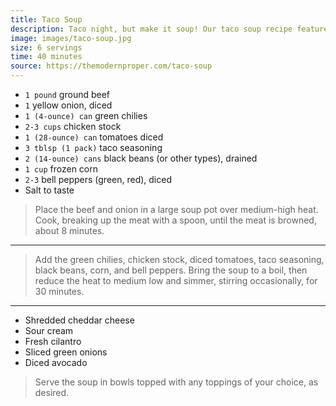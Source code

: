 ```yaml
---
title: Taco Soup
description: Taco night, but make it soup! Our taco soup recipe features all of the standard taco fixings, including ground beef flavored with our homemade taco seasoning. Don’t forget the toppings!
image: images/taco-soup.jpg
size: 6 servings
time: 40 minutes
source: https://themodernproper.com/taco-soup
---
```


* `1 pound` ground beef
* `1` yellow onion, diced
* `1 (4-ounce) can` green chilies
* `2-3 cups` chicken stock
* `1 (28-ounce) can` tomatoes diced
* `3 tblsp (1 pack)` taco seasoning
* `2 (14-ounce) cans` black beans (or other types), drained
* `1 cup` frozen corn
* `2-3` bell peppers (green, red), diced
* Salt to taste

> Place the beef and onion in a large soup pot over medium-high heat. Cook, breaking up the meat with a spoon, until the meat is browned, about 8 minutes.

---

> Add the green chilies, chicken stock, diced tomatoes, taco seasoning, black beans, corn, and bell peppers. Bring the soup to a boil, then reduce the heat to medium low and simmer, stirring occasionally, for 30 minutes.

---

* Shredded cheddar cheese
* Sour cream
* Fresh cilantro
* Sliced green onions
* Diced avocado

> Serve the soup in bowls topped with any toppings of your choice, as desired.